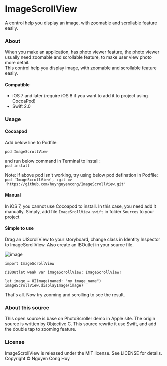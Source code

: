 # ImageScrollView

A control help you display an image, with zoomable and scrollable feature easily.

### About
When you make an application, has photo viewer feature, the photo viewer usually need zoomable and scrollable feature, to make user view photo more detail.  
This control help you display image, with zoomable and scrollable feature easily.

#### Compatible

- iOS 7 and later (require iOS 8 if you want to add it to project using CocoaPod)
- Swift 2.0

### Usage

#### Cocoapod
Add below line to Podfile:  

```
pod ImageScrollView
```  
and run below command in Terminal to install:  
`pod install`

Note: If above pod isn't working, try using below pod defination in Podfile:  
`pod 'ImageScrollView', :git => 'https://github.com/huynguyencong/ImageScrollView.git'`
#### Manual
In iOS 7, you cannot use Cocoapod to install. In this case, you need add it manually. Simply, add file `ImageSrollView.swift` in folder `Sources` to your project

#### Simple to use
Drag an UIScrollView to your storyboard, change class in Identity Inspector to ImageScrollView. Also create an IBOutlet in your source file.

![image](http://s10.postimg.org/jd12ztvkp/Tut1.jpg)

```
import ImageScrollView
```

```
@IBOutlet weak var imageScrollView: ImageScrollView!
```

```
let image = UIImage(named: "my_image_name")
imageScrollView.displayImage(image)
```
That's all. Now try zooming and scrolling to see the result.
### About this source
This open source is base on PhotoScroller demo in Apple site. The origin source is written by Objective C. This source rewrite it use Swift, and add the double tap to zooming feature.

### License
ImageScrollView is released under the MIT license. See LICENSE for details. Copyright © Nguyen Cong Huy
